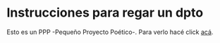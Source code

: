 # Instrucciones para regar un dpto

Esto es un PPP -Pequeño Proyecto Poético-. Para verlo hacé click [acá](https://martinscooper.github.io/clodor/).

